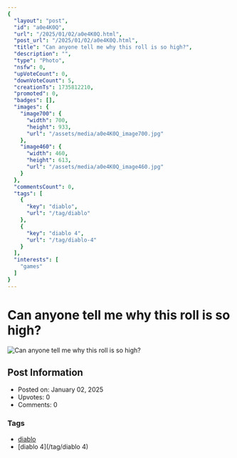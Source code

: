 ```yaml
---
{
  "layout": "post",
  "id": "a0e4K0Q",
  "url": "/2025/01/02/a0e4K0Q.html",
  "post_url": "/2025/01/02/a0e4K0Q.html",
  "title": "Can anyone tell me why this roll is so high?",
  "description": "",
  "type": "Photo",
  "nsfw": 0,
  "upVoteCount": 0,
  "downVoteCount": 5,
  "creationTs": 1735812210,
  "promoted": 0,
  "badges": [],
  "images": {
    "image700": {
      "width": 700,
      "height": 933,
      "url": "/assets/media/a0e4K0Q_image700.jpg"
    },
    "image460": {
      "width": 460,
      "height": 613,
      "url": "/assets/media/a0e4K0Q_image460.jpg"
    }
  },
  "commentsCount": 0,
  "tags": [
    {
      "key": "diablo",
      "url": "/tag/diablo"
    },
    {
      "key": "diablo 4",
      "url": "/tag/diablo-4"
    }
  ],
  "interests": [
    "games"
  ]
}
---
```


# Can anyone tell me why this roll is so high?

![Can anyone tell me why this roll is so high?](/assets/media/a0e4K0Q_image700.jpg)

## Post Information

- Posted on: January 02, 2025
- Upvotes: 0
- Comments: 0

### Tags

- [diablo](/tag/diablo)
- [diablo 4](/tag/diablo 4)
